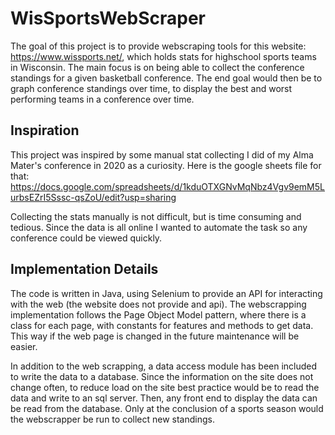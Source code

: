 # WisSportsWebScraper

The goal of this project is to provide webscraping tools for this website: https://www.wissports.net/, which holds stats for highschool sports teams in Wisconsin.
The main focus is on being able to collect the conference standings for a given basketball conference. The end goal would then be to graph conference standings over time, 
to display the best and worst performing teams in a conference over time. 

## Inspiration
This project was inspired by some manual stat collecting I did of my Alma Mater's conference in 2020 as a curiosity. Here is the google sheets file for that: 
https://docs.google.com/spreadsheets/d/1kduOTXGNvMqNbz4Vgv9emM5LurbsEZrI5Sssc-qsZoU/edit?usp=sharing

Collecting the stats manually is not difficult, but is time consuming and tedious. Since the data is all online I wanted to automate the task so any conference could 
be viewed quickly. 

## Implementation Details
The code is written in Java, using Selenium to provide an API for interacting with the web (the website does not provide and api). The webscrapping implementation follows 
the Page Object Model pattern, where there is a class for each page, with constants for features and methods to get data. This way if the web page is changed in the future
maintenance will be easier. 

In addition to the web scrapping, a data access module has been included to write the data to a database. Since the information on the site does not change often, to reduce 
load on the site best practice would be to read the data and write to an sql server. Then, any front end to display the data can be read from the database. Only at the conclusion
of a sports season would the webscrapper be run to collect new standings. 

